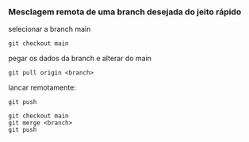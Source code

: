 ### Mesclagem remota de uma branch desejada do jeito rápido

selecionar a branch main
~~~
git checkout main
~~~

pegar os dados da branch e alterar do main
~~~
git pull origin <branch>
~~~

lancar remotamente:
~~~
git push
~~~

~~~
git checkout main
git merge <branch>
git push
~~~
